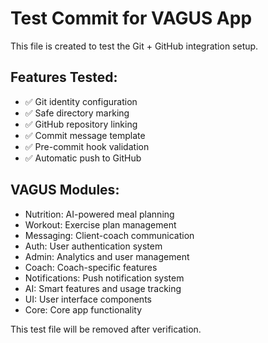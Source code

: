 # Test Commit for VAGUS App

This file is created to test the Git + GitHub integration setup.

## Features Tested:
- ✅ Git identity configuration
- ✅ Safe directory marking
- ✅ GitHub repository linking
- ✅ Commit message template
- ✅ Pre-commit hook validation
- ✅ Automatic push to GitHub

## VAGUS Modules:
- Nutrition: AI-powered meal planning
- Workout: Exercise plan management
- Messaging: Client-coach communication
- Auth: User authentication system
- Admin: Analytics and user management
- Coach: Coach-specific features
- Notifications: Push notification system
- AI: Smart features and usage tracking
- UI: User interface components
- Core: Core app functionality

This test file will be removed after verification.
